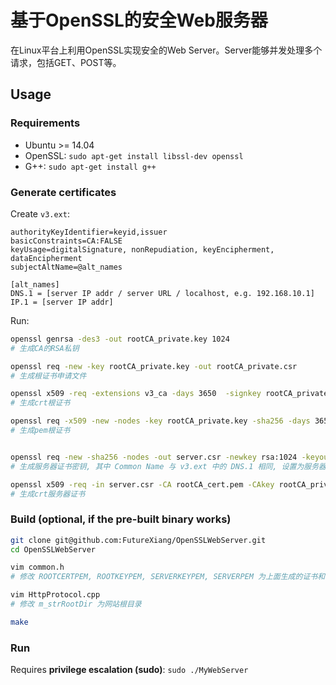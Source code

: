 # 基于OpenSSL的安全Web服务器
在Linux平台上利用OpenSSL实现安全的Web Server。Server能够并发处理多个请求，包括GET、POST等。
## Usage
### Requirements
- Ubuntu >= 14.04
- OpenSSL: `sudo apt-get install libssl-dev openssl`
- G++: `sudo apt-get install g++`

### Generate certificates
Create `v3.ext`:
```
authorityKeyIdentifier=keyid,issuer
basicConstraints=CA:FALSE
keyUsage=digitalSignature, nonRepudiation, keyEncipherment, dataEncipherment
subjectAltName=@alt_names

[alt_names]
DNS.1 = [server IP addr / server URL / localhost, e.g. 192.168.10.1]
IP.1 = [server IP addr]
```
Run:
```sh
openssl genrsa -des3 -out rootCA_private.key 1024
# 生成CA的RSA私钥

openssl req -new -key rootCA_private.key -out rootCA_private.csr
# 生成根证书申请文件

openssl x509 -req -extensions v3_ca -days 3650  -signkey rootCA_private.key -in rootCA_private.csr -out rootCA_cert.crt
# 生成crt根证书

openssl req -x509 -new -nodes -key rootCA_private.key -sha256 -days 3650 -out rootCA_cert.pem
# 生成pem根证书


openssl req -new -sha256 -nodes -out server.csr -newkey rsa:1024 -keyout server_private.key
# 生成服务器证书密钥, 其中 Common Name 与 v3.ext 中的 DNS.1 相同, 设置为服务器地址

openssl x509 -req -in server.csr -CA rootCA_cert.pem -CAkey rootCA_private.key -CAcreateserial -out server_cert.crt -days 500 -sha256 -extfile v3.ext
# 生成crt服务器证书
```

### Build (optional, if the pre-built binary works)
```sh
git clone git@github.com:FutureXiang/OpenSSLWebServer.git
cd OpenSSLWebServer

vim common.h
# 修改 ROOTCERTPEM, ROOTKEYPEM, SERVERKEYPEM, SERVERPEM 为上面生成的证书和密钥地址

vim HttpProtocol.cpp
# 修改 m_strRootDir 为网站根目录

make
```

### Run
Requires **privilege escalation (sudo)**: `sudo ./MyWebServer`
